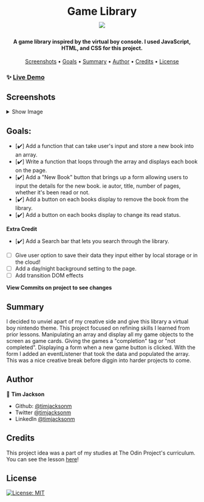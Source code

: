 <h1 align="center">
  <br>
  Game Library
  <br>
  <image src="images/virtualboy.gif" width="50%"> 
</h1>

<h4 align="center">A game library inspired by the virtual boy console. I used JavaScript, HTML, and CSS for this project.</h4>

<p align="center">
  <a href="#screenshots">Screenshots</a> •
  <a href="#goals">Goals</a> •
  <a href="#summary">Summary</a> •
  <a href="#author">Author</a> •
    <a href="#credits">Credits</a> •
  <a href="#license">License</a>
</p>

### ✨ [Live Demo](https://timjacksonm.github.io/Library)

## Screenshots

<details>
  <summary>Show Image</summary>
  
  ![GIF demo](images/librarydemo.gif)
</details>

## Goals:

- [✔️] Add a function that can take user's input and store a new book into an array.
- [✔️] Write a function that loops through the array and displays each book on the page.
- [✔️] Add a "New Book" button that brings up a form allowing users to input the details for the new book. ie autor, title, number of pages, whether it's been read or not.
- [✔️] Add a button on each books display to remove the book from the library.
- [✔️] Add a button on each books display to change its read status.

**Extra Credit**

- [✔️] Add a Search bar that lets you search through the library.
- [ ] Give user option to save their data they input either by local storage or in the cloud!
- [ ] Add a day/night background setting to the page.
- [ ] Add transition DOM effects

**View Commits on project to see changes**


## Summary

I decided to unviel apart of my creative side and give this library a virtual boy nintendo theme. This project focused on refining skills I learned from prior lessons. Manipulating an array and display all my game objects to the screen as game cards. Giving the games a "completion" tag or "not completed". Displaying a form when a new game button is clicked. With the form I added an eventListener that took the data and populated the array.
This was a nice creative break before diggin into harder projects to come. 

## Author

👤 **Tim Jackson**

- Github: [@timjacksonm](https://github.com/timjacksonm)
- Twitter [@timjacksonm](https://twitter.com/timjacksonm)
- LinkedIn [@timjacksonm](https://linkedin.com/in/timjacksonm)

## Credits

This project idea was a part of my studies at The Odin Project's curriculum. You can see the lesson <a href="https://www.theodinproject.com/paths/full-stack-javascript/courses/javascript/lessons/library" target="_blank">here</a>!

## License

<p>
  <a href="https://choosealicense.com/licenses/mit/">
    <img alt="License: MIT" src="https://img.shields.io/badge/License-MIT-yellow.svg">
</p>
